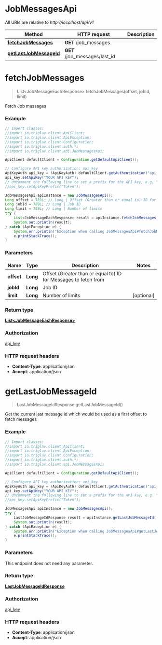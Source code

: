 # JobMessagesApi

All URIs are relative to *http://localhost/api/v1*

Method | HTTP request | Description
------------- | ------------- | -------------
[**fetchJobMessages**](JobMessagesApi.md#fetchJobMessages) | **GET** /job_messages | 
[**getLastJobMessageId**](JobMessagesApi.md#getLastJobMessageId) | **GET** /job_messages/last_id | 


<a name="fetchJobMessages"></a>
# **fetchJobMessages**
> List&lt;JobMessageEachResponse&gt; fetchJobMessages(offset, jobId, limit)



Fetch Job messages

### Example
```java
// Import classes:
//import io.triglav.client.ApiClient;
//import io.triglav.client.ApiException;
//import io.triglav.client.Configuration;
//import io.triglav.client.auth.*;
//import io.triglav.client.api.JobMessagesApi;

ApiClient defaultClient = Configuration.getDefaultApiClient();

// Configure API key authorization: api_key
ApiKeyAuth api_key = (ApiKeyAuth) defaultClient.getAuthentication("api_key");
api_key.setApiKey("YOUR API KEY");
// Uncomment the following line to set a prefix for the API key, e.g. "Token" (defaults to null)
//api_key.setApiKeyPrefix("Token");

JobMessagesApi apiInstance = new JobMessagesApi();
Long offset = 789L; // Long | Offset (Greater than or equal to) ID for Messages to fetch from
Long jobId = 789L; // Long | Job ID
Long limit = 789L; // Long | Number of limits
try {
    List<JobMessageEachResponse> result = apiInstance.fetchJobMessages(offset, jobId, limit);
    System.out.println(result);
} catch (ApiException e) {
    System.err.println("Exception when calling JobMessagesApi#fetchJobMessages");
    e.printStackTrace();
}
```

### Parameters

Name | Type | Description  | Notes
------------- | ------------- | ------------- | -------------
 **offset** | **Long**| Offset (Greater than or equal to) ID for Messages to fetch from |
 **jobId** | **Long**| Job ID |
 **limit** | **Long**| Number of limits | [optional]

### Return type

[**List&lt;JobMessageEachResponse&gt;**](JobMessageEachResponse.md)

### Authorization

[api_key](../README.md#api_key)

### HTTP request headers

 - **Content-Type**: application/json
 - **Accept**: application/json

<a name="getLastJobMessageId"></a>
# **getLastJobMessageId**
> LastJobMessageIdResponse getLastJobMessageId()



Get the current last message id which would be used as a first offset to fetch messages

### Example
```java
// Import classes:
//import io.triglav.client.ApiClient;
//import io.triglav.client.ApiException;
//import io.triglav.client.Configuration;
//import io.triglav.client.auth.*;
//import io.triglav.client.api.JobMessagesApi;

ApiClient defaultClient = Configuration.getDefaultApiClient();

// Configure API key authorization: api_key
ApiKeyAuth api_key = (ApiKeyAuth) defaultClient.getAuthentication("api_key");
api_key.setApiKey("YOUR API KEY");
// Uncomment the following line to set a prefix for the API key, e.g. "Token" (defaults to null)
//api_key.setApiKeyPrefix("Token");

JobMessagesApi apiInstance = new JobMessagesApi();
try {
    LastJobMessageIdResponse result = apiInstance.getLastJobMessageId();
    System.out.println(result);
} catch (ApiException e) {
    System.err.println("Exception when calling JobMessagesApi#getLastJobMessageId");
    e.printStackTrace();
}
```

### Parameters
This endpoint does not need any parameter.

### Return type

[**LastJobMessageIdResponse**](LastJobMessageIdResponse.md)

### Authorization

[api_key](../README.md#api_key)

### HTTP request headers

 - **Content-Type**: application/json
 - **Accept**: application/json

